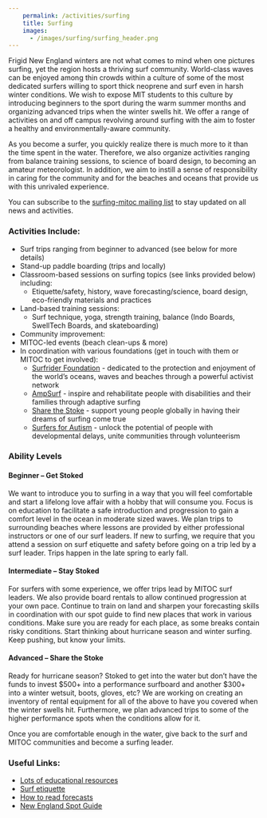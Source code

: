 ```yaml
---
    permalink: /activities/surfing
    title: Surfing
    images:
      - /images/surfing/surfing_header.png
---
```


Frigid New England winters are not what comes to mind when one pictures surfing, yet the region hosts a thriving surf community. World-class waves can be enjoyed among thin crowds within a culture of some of the most dedicated surfers willing to sport thick neoprene and surf even in harsh winter conditions. We wish to expose MIT students to this culture by introducing beginners to the sport during the warm summer months and organizing advanced trips when the winter swells hit. We offer a range of activities on and off campus revolving around surfing with the aim to foster a healthy and environmentally-aware community.

As you become a surfer, you quickly realize there is much more to it than the time spent in the water. Therefore, we also organize activities ranging from balance training sessions, to science of board design, to becoming an amateur meteorologist. In addition, we aim to instill a sense of responsibility in caring for the community and for the beaches and oceans that provide us with this unrivaled experience.

You can subscribe to the [surfing-mitoc mailing list](http://mailman.mit.edu/mailman/listinfo/surfing-mitoc) to stay updated on all news and activities.

### Activities Include:

*   Surf trips ranging from beginner to advanced (see below for more details)
*   Stand-up paddle boarding (trips and locally)
*   Classroom-based sessions on surfing topics (see links provided below) including:
    *   Etiquette/safety, history, wave forecasting/science, board design, eco-friendly materials and practices
*   Land-based training sessions:
    *   Surf technique, yoga, strength training, balance (Indo Boards, SwellTech Boards, and skateboarding)
*   Community improvement:
*   MITOC-led events (beach clean-ups & more)
*   In coordination with various foundations (get in touch with them or MITOC to get involved):
    *   [Surfrider Foundation](https://www.surfrider.org) - dedicated to the protection and enjoyment of the world’s oceans, waves and beaches through a powerful activist network
    *   [AmpSurf](http://ampsurf.org) - inspire and rehabilitate people with disabilities and their families through adaptive surfing
    *   [Share the Stoke](http://sharethestokefoundation.org/) - support young people globally in having their dreams of surfing come true
    *   [Surfers for Autism](http://www.surfersforautism.org) - unlock the potential of people with developmental delays, unite communities through volunteerism

### Ability Levels

#### Beginner – Get Stoked

We want to introduce you to surfing in a way that you will feel comfortable and start a lifelong love affair with a hobby that will consume you. Focus is on education to facilitate a safe introduction and progression to gain a comfort level in the ocean in moderate sized waves. We plan trips to surrounding beaches where lessons are provided by either professional instructors or one of our surf leaders. If new to surfing, we require that you attend a session on surf etiquette and safety before going on a trip led by a surf leader. Trips happen in the late spring to early fall.

#### Intermediate – Stay Stoked

For surfers with some experience, we offer trips lead by MITOC surf leaders. We also provide board rentals to allow continued progression at your own pace. Continue to train on land and sharpen your forecasting skills in coordination with our spot guide to find new places that work in various conditions. Make sure you are ready for each place, as some breaks contain risky conditions. Start thinking about hurricane season and winter surfing. Keep pushing, but know your limits.

#### Advanced – Share the Stoke

Ready for hurricane season? Stoked to get into the water but don’t have the funds to invest $500+ into a performance surfboard and another $300+ into a winter wetsuit, boots, gloves, etc? We are working on creating an inventory of rental equipment for all of the above to have you covered when the winter swells hit. Furthermore, we plan advanced trips to some of the higher performance spots when the conditions allow for it.

Once you are comfortable enough in the water, give back to the surf and MITOC communities and become a surfing leader.

### Useful Links:

*   [Lots of educational resources](https://northeastsurfing.com/education/)
*   [Surf etiquette](https://northeastsurfing.com/education/etiquette/)
*   [How to read forecasts](https://northeastsurfing.com/education/reading-forecast-reports/)
*   [New England Spot Guide](https://magicseaweed.com/New-England-Surf-Forecast/21/)
